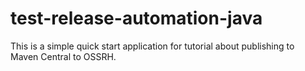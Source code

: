 # test-release-automation-java

This is a simple quick start application for tutorial about publishing to  Maven Central to OSSRH.
